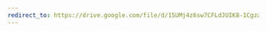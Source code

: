 ```yaml
---
redirect_to: https://drive.google.com/file/d/15UMj4z6sw7CFLdJUIK8-1CgzaSJg2b2F/view?usp=sharing
---
```

